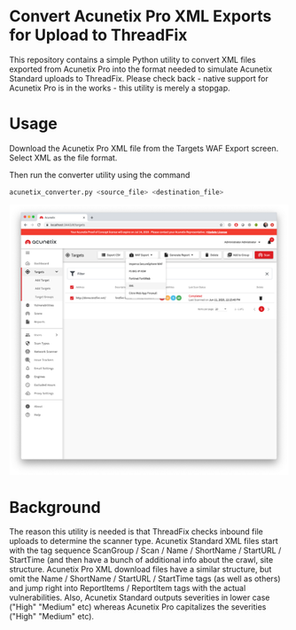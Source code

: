 # Convert Acunetix Pro XML Exports for Upload to ThreadFix

This repository contains a simple Python utility to convert XML files exported from Acunetix Pro into the format needed to simulate Acunetix Standard uploads to ThreadFix. Please check back - native support for Acunetix Pro is in the works - this utility is merely a stopgap.

# Usage

Download the Acunetix Pro XML file from the Targets WAF Export screen. Select XML as the file format.

Then run the converter utility using the command

```bash
acunetix_converter.py <source_file> <destination_file>
```

![Acunetix Pro Screen Shot](https://github.com/denimgroup/threadfix-examples/blob/master/acunetix_converter/screen_shot.png)

# Background

The reason this utility is needed is that ThreadFix checks inbound file uploads to determine the scanner type. Acunetix Standard XML files start with the tag sequence ScanGroup / Scan / Name / ShortName / StartURL / StartTime (and then have a bunch of additional info about the crawl, site structure. Acunetix Pro XML download files have a similar structure, but omit the Name / ShortName / StartURL / StartTime tags (as well as others) and jump right into ReportItems / ReportItem tags with the actual vulnerabilities. Also, Acunetix Standard outputs severities in lower case ("High" "Medium" etc) whereas Acunetix Pro capitalizes the severities ("High" "Medium" etc).
